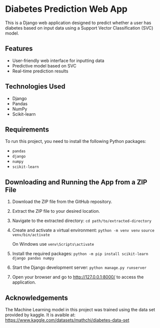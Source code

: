 # Diabetes Prediction Web App

This is a Django web application designed to predict whether a user has diabetes based on input data using a Support Vector Classification (SVC) model.

## Features

- User-friendly web interface for inputting data
- Predictive model based on SVC
- Real-time prediction results

## Technologies Used

- Django
- Pandas
- NumPy
- Scikit-learn

## Requirements

To run this project, you need to install the following Python packages:

- `pandas`
- `django`
- `numpy`
- `scikit-learn`

## Downloading and Running the App from a ZIP File
1. Download the ZIP file from the GitHub repository.

2. Extract the ZIP file to your desired location.

3. Navigate to the extracted directory:
`cd path/to/extracted-directory`

4. Create and activate a virtual environment:
`python -m venv venv`
`source venv/bin/activate`

   On Windows use `venv\Scripts\activate`

6. Install the required packages:
`python -m pip install scikit-learn django pandas numpy`

7. Start the Django development server:
`python manage.py runserver`

8. Open your browser and go to http://127.0.0.1:8000/ to access the application.

## Acknowledgements
The Machine Learning model in this project was trained using the data set provided by kaggle. It is avaible at: https://www.kaggle.com/datasets/mathchi/diabetes-data-set

